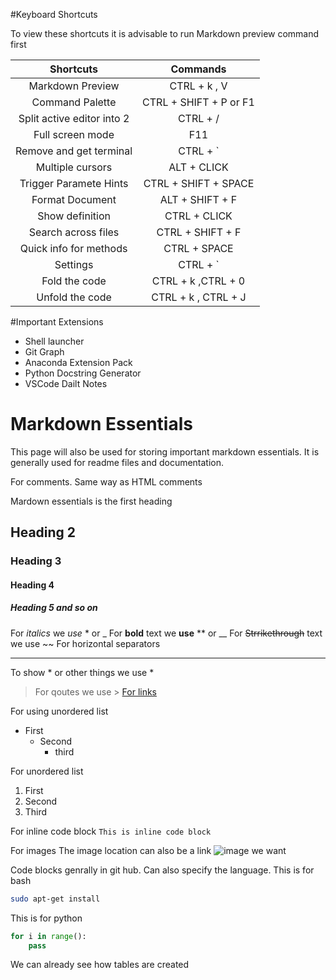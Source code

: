#Keyboard Shortcuts

To view these shortcuts it is advisable to run Markdown preview command first

| Shortcuts | Commands   |
|:------:|:-------:|
|    Markdown Preview    |     CTRL + k , V    |
| Command Palette    | CTRL + SHIFT + P or F1 |
|    Split active editor into 2    |    CTRL + /   |
|    Full screen mode    |    F11   |
|     Remove and get terminal   |    CTRL + `   |
|   Multiple cursors     |   ALT + CLICK    |
|    Trigger Paramete Hints    |   CTRL + SHIFT + SPACE    |
|     Format Document   |    ALT + SHIFT + F   |
|    Show definition    |    CTRL + CLICK   |
|   Search across files     |    CTRL + SHIFT + F   |
|    Quick info for methods    |   CTRL + SPACE    |
|    Settings    |    CTRL + `   |
|    Fold the code    |    CTRL + k ,CTRL + 0   |
|    Unfold the code    |    CTRL + k , CTRL + J   |

#Important Extensions
* Shell launcher
* Git Graph
* Anaconda Extension Pack
* Python Docstring Generator
* VSCode Dailt Notes

# Markdown Essentials
This page will also be used for storing important markdown essentials. It is generally used for readme files and documentation.

For comments. Same way as HTML comments
<!-- We are comenting -->
Mardown essentials is the first heading
## Heading 2
### Heading 3
#### Heading 4
##### Heading 5 and so on
For _italics_ we *use* * or _
For __bold__ text we **use** ** or __
For ~~Strrikethrough~~ text we use ~~
For horizontal separators 
___
To show * or other things we use \*
> For qoutes we use >
[For links](Herewehavethelink "To see the title")

For using unordered list
* First
    * Second
        * third

For unordered list
1. First
1. Second
1. Third

For inline code block
`This is inline code block`

For images
The image location can also be a link
![image we want](imagelocation)

Code blocks genrally in git hub. Can also specify the language. This is for bash
```bash
sudo apt-get install
```
This is for python
```python
for i in range():
    pass
```

We can already see how tables are created
